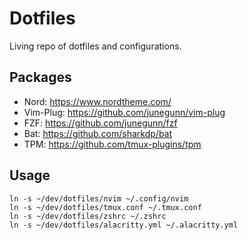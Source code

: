# Dotfiles

Living repo of dotfiles and configurations.

## Packages
- Nord: https://www.nordtheme.com/
- Vim-Plug: https://github.com/junegunn/vim-plug
- FZF: https://github.com/junegunn/fzf
- Bat: https://github.com/sharkdp/bat
- TPM: https://github.com/tmux-plugins/tpm


## Usage
```
ln -s ~/dev/dotfiles/nvim ~/.config/nvim
ln -s ~/dev/dotfiles/tmux.conf ~/.tmux.conf
ln -s ~/dev/dotfiles/zshrc ~/.zshrc
ln -s ~/dev/dotfiles/alacritty.yml ~/.alacritty.yml
```
